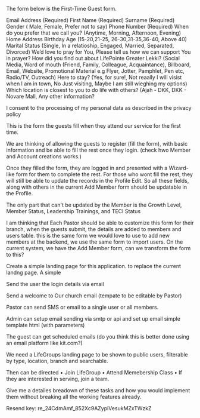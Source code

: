 The form below is the First-Time Guest form.

Email Address (Required)
First Name (Required)
Surname (Required)
Gender ( Male, Female, Prefer not to say)
Phone Number (Required)
When do you prefer that we call you? (Anytime, Morning, Afternoon, Evening)
Home Address
Birthday
Age (15-20,21-25, 26-30,31-35,36-40, Above 40)
Marital Status (Single, In a relatioship, Engaged, Married, Separated, Divorced)
We’d love to pray for You, Please tell us how we can support You in prayer?
How did you find out about LifePointe Greater Lekki? (Social Media, Word of mouth (Friend, Family, Colleague, Acquaintance), Billboard, Email, Website, Promotional Material e.g Flyer, Jotter, Pamphlet, Pen etc, Radio/TV, Outreach)
Here to stay? (Yes, for sure!, Not reaally I will visist when I am in town, No Just visiting, Maybe I am still wieghing my options)
Which location is closest to you to do life with others? (Ajah - DKK, DKK - Novare Mall, 
Any other information?

I consent to the processing of my personal data as described in the privacy policy

This is the form the guests fill when they attend our service for the first time. 

We are thinking of allowing the guests to register (fill the form), with basic information and be able to fill the rest once they login. (check hwo Member and Account creations works.)

Once they filled the form, they are logged in and presented with a Wizard-like form for them to complete the rest. For those who wont fill the rest, they will still be able to update the records in the Profile Edit. So all these fields, along with others in the current Add Member form should be updatable in the Profile. 

The only part that can't be updated by the Member is the Growth Level, Member Status, Leadership Trainings, and TECI Status
 

I am thinking that Each Pastor should be able to customize this form for their branch, when the guests submit, the details are added to members and users table. this is the same form we would love to use to add new members at the backend, we use the same form to import users. On the current system, we have the Add Member form, can we transform the form to this? 

Create a simple landing page for this application. to replace the current landng page. A simple 

Send the user the login details via email

Send a welcome to Our church email (tempate to be editable by Pastor)

Pastor can send SMS or email to a single user or all members.

Admin can setup email sending via smtp or api and set up email simple template html (with parameters)

The guest can get scheduled emails (do you think this is better done using an email platform like kit.com?)

We need a LifeGroups landing page to be shown to public users, filterable by type, location, branch and searchable.

Then can be directed •⁠  ⁠Join LifeGroup
•⁠  ⁠⁠Attend Memebership Class
•⁠  ⁠⁠If they are interested in serving, join a team.

Give me a detailes breadown of these tasks and how you would implement them without breaking all the working features already. 

Resend key: re_24CdmAmf_852Xc9AZypiVesukMZxTWzkZ
